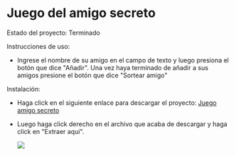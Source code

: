 <h1>Juego del amigo secreto</h1>

Estado del proyecto: Terminado

Instrucciones de uso:

- Ingrese el nombre de su amigo en el campo de texto y luego presiona el botón que dice "Añadir". Una vez haya terminado de añadir a sus amigos presione el botón que dice "Sortear amigo"

Instalación:

- Haga click en el siguiente enlace para descargar el proyecto: <a href="https://github.com/EN-off/juego-amigo-secreto/archive/refs/heads/main.zip">Juego amigo secreto</a>
- Luego haga click derecho en el archivo que acaba de descargar y haga click en "Extraer aqui".
  
  <img src="https://github.com/user-attachments/assets/4ff2b7ac-020a-4db8-b775-a68ffeba75c5"></img>
